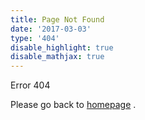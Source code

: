 ```yaml
---
title: Page Not Found
date: '2017-03-03'
type: '404'
disable_highlight: true
disable_mathjax: true
---
```


Error 404

Please go back to [homepage](/) <i class="fa fa-home" aria-hidden="true"></i>.